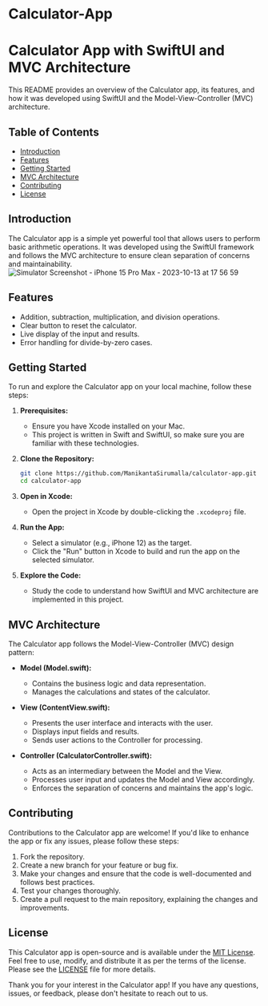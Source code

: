 # Calculator-App
# Calculator App with SwiftUI and MVC Architecture

This README provides an overview of the Calculator app, its features, and how it was developed using SwiftUI and the Model-View-Controller (MVC) architecture.

## Table of Contents

- [Introduction](#introduction)
- [Features](#features)
- [Getting Started](#getting-started)
- [MVC Architecture](#mvc-architecture)
- [Contributing](#contributing)
- [License](#license)

## Introduction

The Calculator app is a simple yet powerful tool that allows users to perform basic arithmetic operations. It was developed using the SwiftUI framework and follows the MVC architecture to ensure clean separation of concerns and maintainability.
![Simulator Screenshot - iPhone 15 Pro Max - 2023-10-13 at 17 56 59](https://github.com/ManikantaSirumalla/Calculator-App/assets/87671172/bbeeef4f-9a46-40e2-a7ba-109e10f89ab1)


## Features

- Addition, subtraction, multiplication, and division operations.
- Clear button to reset the calculator.
- Live display of the input and results.
- Error handling for divide-by-zero cases.

## Getting Started

To run and explore the Calculator app on your local machine, follow these steps:

1. **Prerequisites:**
   - Ensure you have Xcode installed on your Mac.
   - This project is written in Swift and SwiftUI, so make sure you are familiar with these technologies.

2. **Clone the Repository:**
   ```bash
   git clone https://github.com/ManikantaSirumalla/calculator-app.git
   cd calculator-app
   ```

3. **Open in Xcode:**
   - Open the project in Xcode by double-clicking the `.xcodeproj` file.

4. **Run the App:**
   - Select a simulator (e.g., iPhone 12) as the target.
   - Click the "Run" button in Xcode to build and run the app on the selected simulator.

5. **Explore the Code:**
   - Study the code to understand how SwiftUI and MVC architecture are implemented in this project.

## MVC Architecture

The Calculator app follows the Model-View-Controller (MVC) design pattern:

- **Model (Model.swift):**
  - Contains the business logic and data representation.
  - Manages the calculations and states of the calculator.

- **View (ContentView.swift):**
  - Presents the user interface and interacts with the user.
  - Displays input fields and results.
  - Sends user actions to the Controller for processing.

- **Controller (CalculatorController.swift):**
  - Acts as an intermediary between the Model and the View.
  - Processes user input and updates the Model and View accordingly.
  - Enforces the separation of concerns and maintains the app's logic.

## Contributing

Contributions to the Calculator app are welcome! If you'd like to enhance the app or fix any issues, please follow these steps:

1. Fork the repository.
2. Create a new branch for your feature or bug fix.
3. Make your changes and ensure that the code is well-documented and follows best practices.
4. Test your changes thoroughly.
5. Create a pull request to the main repository, explaining the changes and improvements.

## License

This Calculator app is open-source and is available under the [MIT License](LICENSE). Feel free to use, modify, and distribute it as per the terms of the license. Please see the [LICENSE](LICENSE) file for more details.

Thank you for your interest in the Calculator app! If you have any questions, issues, or feedback, please don't hesitate to reach out to us.
